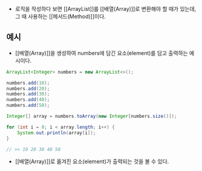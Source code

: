- 로직을 작성하다 보면 [[ArrayList]]를 [[배열(Array)]]로 변환해야 할 때가 있는데, 그 때 사용하는 [[메서드(Method)]]이다.

## 예시

- [[배열(Array)]]을 생성하여 numbers에 담긴 요소(element)를 담고 출력하는 예시이다.

```java
ArrayList<Integer> numbers = new ArrayList<>();

numbers.add(10);
numbers.add(20);
numbers.add(30);
numbers.add(40);
numbers.add(50);

Integer[] array = numbers.toArray(new Integer[numbers.size()]);

for (int i = 0; i < array.length; i++) {
	System.out.println(array[i]);    
}

// >> 10 20 30 40 50
```

  - [[배열(Array)]]로 옮겨진 요소(element)가 출력되는 것을 볼 수 있다.